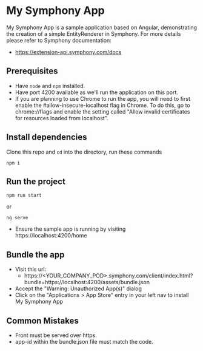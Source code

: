 # My Symphony App

My Symphony App is a sample application based on Angular, demonstrating the creation of a simple EntityRenderer in Symphony. For more details please refer to Symphony documentation: 
* https://extension-api.symphony.com/docs

## Prerequisites

* Have `node` and `npm` installed.
* Have port 4200 available as we'll run the application on this port.
* If you are planning to use Chrome to run the app, you will need to first enable the #allow-insecure-localhost flag in Chrome. To do this, go to chrome://flags and enable the setting called "Allow invalid certificates for resources loaded from localhost". 

## Install dependencies

Clone this repo and `cd` into the directory, run these commands

```
npm i
```

## Run the project

```
npm run start
```
or 
```
ng serve
```

* Ensure the sample app is running by visiting https://localhost:4200/home

## Bundle the app

* Visit this url: 
    * https://<YOUR_COMPANY_POD>.symphony.com/client/index.html?bundle=https://localhost:4200/assets/bundle.json
* Accept the "Warning: Unauthorized App(s)" dialog
* Click on the "Applications > App Store" entry in your left nav to install My Symphony App

## Common Mistakes
* Front must be served over https.
* app-id within the bundle.json file must match the code. 
